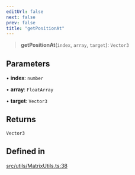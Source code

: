 ```yaml
---
editUrl: false
next: false
prev: false
title: "getPositionAt"
---
```


> **getPositionAt**(`index`, `array`, `target`): `Vector3`

## Parameters

• **index**: `number`

• **array**: `FloatArray`

• **target**: `Vector3`

## Returns

`Vector3`

## Defined in

[src/utils/MatrixUtils.ts:38](https://github.com/agargaro/instanced-mesh/blob/885e4bcb6a18860a783ace14f574e3f89257c5ee/src/utils/MatrixUtils.ts#L38)
